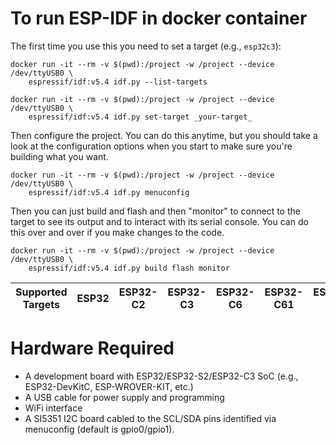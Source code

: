 # To run ESP-IDF in docker container

The first time you use this you need to set a target (e.g., `esp32c3`):

	docker run -it --rm -v $(pwd):/project -w /project --device /dev/ttyUSB0 \
		espressif/idf:v5.4 idf.py --list-targets

	docker run -it --rm -v $(pwd):/project -w /project --device /dev/ttyUSB0 \
		espressif/idf:v5.4 idf.py set-target _your-target_

Then configure the project. You can do this anytime, but you should
take a look at the configuration options when you start to make sure
you're building what you want.

	docker run -it --rm -v $(pwd):/project -w /project --device /dev/ttyUSB0 \
		espressif/idf:v5.4 idf.py menuconfig

Then you can just build and flash and then "monitor" to connect to the
target to see its output and to interact with its serial console. You
can do this over and over if you make changes to the code.

	docker run -it --rm -v $(pwd):/project -w /project --device /dev/ttyUSB0 \
		espressif/idf:v5.4 idf.py build flash monitor


| Supported Targets | ESP32 | ESP32-C2 | ESP32-C3 | ESP32-C6 | ESP32-C61 | ESP32-S2 | ESP32-S3 |
| ----------------- | ----- | -------- | -------- | -------- | --------- | -------- | -------- |

# Hardware Required

* A development board with ESP32/ESP32-S2/ESP32-C3 SoC (e.g., ESP32-DevKitC, ESP-WROVER-KIT, etc.)
* A USB cable for power supply and programming
* WiFi interface
* A SI5351 I2C board cabled to the SCL/SDA pins identified via menuconfig (default is gpio0/gpio1).
